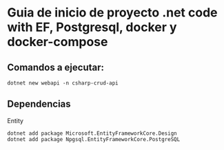 # Guia de inicio de proyecto .net code with EF, Postgresql, docker y docker-compose

## Comandos a ejecutar:

````console
dotnet new webapi -n csharp-crud-api
````

## Dependencias
Entity
````console
dotnet add package Microsoft.EntityFrameworkCore.Design
dotnet add package Npgsql.EntityFrameworkCore.PostgreSQL
````